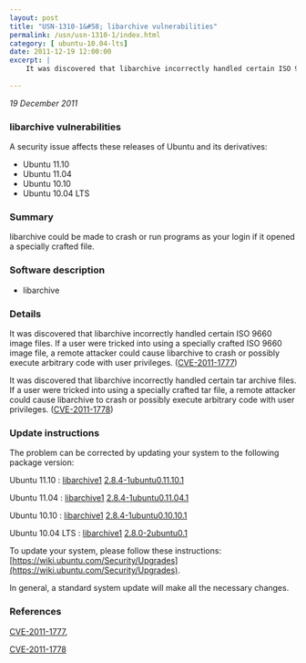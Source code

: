 ```yaml
---
layout: post
title: "USN-1310-1&#58; libarchive vulnerabilities"
permalink: /usn/usn-1310-1/index.html
category: [ ubuntu-10.04-lts]
date: 2011-12-19 12:00:00
excerpt: |
    It was discovered that libarchive incorrectly handled certain ISO 9660 image files. If a user were tricked into using a specially crafted ISO 9660 image file, a remote attacker could cause libarchive to crash or possibly execute arbitrary code with user privileges. ([CVE-2011-1777](http://people.ubuntu.com/~ubuntu-security/cve/CVE-2011-1777))
    
--- 
```

 
 

*19 December 2011*

### libarchive vulnerabilities

A security issue affects these releases of Ubuntu and its derivatives:

* Ubuntu 11.10
* Ubuntu 11.04
* Ubuntu 10.10
* Ubuntu 10.04 LTS

### Summary

libarchive could be made to crash or run programs as your login if it opened a specially crafted file.

### Software description

* libarchive 

### Details

It was discovered that libarchive incorrectly handled certain ISO 9660 image files. If a user were tricked into using a specially crafted ISO 9660 image file, a remote attacker could cause libarchive to crash or possibly execute arbitrary code with user privileges. ([CVE-2011-1777](http://people.ubuntu.com/~ubuntu-security/cve/CVE-2011-1777))

It was discovered that libarchive incorrectly handled certain tar archive files. If a user were tricked into using a specially crafted tar file, a remote attacker could cause libarchive to crash or possibly execute arbitrary code with user privileges. ([CVE-2011-1778](http://people.ubuntu.com/~ubuntu-security/cve/CVE-2011-1778)) 

### Update instructions

The problem can be corrected by updating your system to the following package version:

Ubuntu 11.10
 : [libarchive1](https://launchpad.net/ubuntu/+source/libarchive) <span> [2.8.4-1ubuntu0.11.10.1](https://launchpad.net/ubuntu/+source/libarchive/2.8.4-1ubuntu0.11.10.1) </span> 

Ubuntu 11.04
 : [libarchive1](https://launchpad.net/ubuntu/+source/libarchive) <span> [2.8.4-1ubuntu0.11.04.1](https://launchpad.net/ubuntu/+source/libarchive/2.8.4-1ubuntu0.11.04.1) </span> 

Ubuntu 10.10
 : [libarchive1](https://launchpad.net/ubuntu/+source/libarchive) <span> [2.8.4-1ubuntu0.10.10.1](https://launchpad.net/ubuntu/+source/libarchive/2.8.4-1ubuntu0.10.10.1) </span> 

Ubuntu 10.04 LTS
 : [libarchive1](https://launchpad.net/ubuntu/+source/libarchive) <span> [2.8.0-2ubuntu0.1](https://launchpad.net/ubuntu/+source/libarchive/2.8.0-2ubuntu0.1) </span> 

To update your system, please follow these instructions: [https://wiki.ubuntu.com/Security/Upgrades](https://wiki.ubuntu.com/Security/Upgrades).

In general, a standard system update will make all the necessary changes. 

### References

 
 [CVE-2011-1777](http://people.ubuntu.com/~ubuntu-security/cve/CVE-2011-1777), 

 [CVE-2011-1778](http://people.ubuntu.com/~ubuntu-security/cve/CVE-2011-1778)
 

